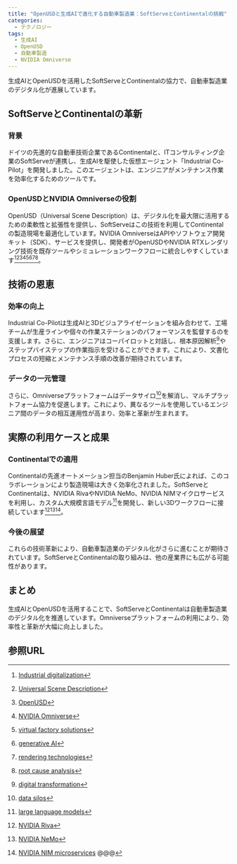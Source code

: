 ```yaml
---
title: "OpenUSDと生成AIで進化する自動車製造業：SoftServeとContinentalの挑戦"
categories:
  - テクノロジー
tags:
  - 生成AI
  - OpenUSD
  - 自動車製造
  - NVIDIA Omniverse
---
```

生成AIとOpenUSDを活用したSoftServeとContinentalの協力で、自動車製造業のデジタル化が進展しています。

## SoftServeとContinentalの革新
### 背景
ドイツの先進的な自動車技術企業であるContinentalと、ITコンサルティング企業のSoftServeが連携し、生成AIを駆使した仮想エージェント「Industrial Co-Pilot」を開発しました。このエージェントは、エンジニアがメンテナンス作業を効率化するためのツールです。

### OpenUSDとNVIDIA Omniverseの役割
OpenUSD（Universal Scene Description）は、デジタル化を最大限に活用するための柔軟性と拡張性を提供し、SoftServeはこの技術を利用してContinentalの製造現場を最適化しています。NVIDIA OmniverseはAPIやソフトウェア開発キット（SDK）、サービスを提供し、開発者がOpenUSDやNVIDIA RTXレンダリング技術を既存ツールやシミュレーションワークフローに統合しやすくしています[^1][^2][^3][^4][^5][^6][^7][^8]。

## 技術の恩恵
### 効率の向上
Industrial Co-Pilotは生成AIと3Dビジュアライゼーションを組み合わせて、工場チームが生産ラインや個々の作業ステーションのパフォーマンスを監督するのを支援します。さらに、エンジニアはコーパイロットと対話し、根本原因解析[^9]やステップバイステップの作業指示を受けることができます。これにより、文書化プロセスの短縮とメンテナンス手順の改善が期待されています。

### データの一元管理
さらに、Omniverseプラットフォームはデータサイロ[^10]を解消し、マルチプラットフォーム協力を促進します。これにより、異なるツールを使用しているエンジニア間のデータの相互運用性が高まり、効率と革新が生まれます。

## 実際の利用ケースと成果
### Continentalでの適用
Continentalの先進オートメーション担当のBenjamin Huber氏によれば、このコラボレーションにより製造現場は大きく効率化されました。SoftServeとContinentalは、NVIDIA RivaやNVIDIA NeMo、NVIDIA NIMマイクロサービスを利用し、カスタム大規模言語モデル[^11]を開発し、新しい3Dワークフローに接続しています[^12][^13][^14]。

### 今後の展望
これらの技術革新により、自動車製造業のデジタル化がさらに進むことが期待されています。SoftServeとContinentalの取り組みは、他の産業界にも広がる可能性があります。

## まとめ
生成AIとOpenUSDを活用することで、SoftServeとContinentalは自動車製造業のデジタル化を推進しています。Omniverseプラットフォームの利用により、効率性と革新が大幅に向上しました。

## 参照URL
[^1]: [Industrial digitalization](https://www.aspentech.com/en/cp/industrial-digitalization)
[^2]: [Universal Scene Description](https://www.nvidia.com/ja-jp/omniverse/usd/)
[^3]: [OpenUSD](https://www.nvidia.com/ja-jp/omniverse/usd/)
[^4]: [NVIDIA Omniverse](https://www.nvidia.com/ja-jp/omniverse/)
[^5]: [virtual factory solutions](https://www.virtualfactorysolutions.com/)
[^6]: [generative AI](https://www.softbank.jp/biz/solutions/generative-ai/#:~:text=%E7%94%9F%E6%88%90AI%EF%BC%88%E3%82%B8%E3%82%A7%E3%83%8D%E3%83%AC%E3%83%BC%E3%83%86%E3%82%A3%E3%83%96AI%EF%BC%89%E3%81%AF,%E3%82%84%E3%82%B3%E3%83%B3%E3%83%86%E3%83%B3%E3%83%84%E3%82%92%E7%94%9F%E3%81%BF%E5%87%BA%E3%81%97%E3%81%BE%E3%81%99%E3%80%82)
[^7]: [rendering technologies](https://developer.nvidia.com/rendering-technologies)
[^8]: [root cause analysis](https://www.hitachi.co.jp/rd/glossary/en_r/rca.html#:~:text=%E7%99%BA%E7%94%9F%E3%81%97%E3%81%9F%E5%95%8F%E9%A1%8C%E3%82%84%E4%BA%8B%E8%B1%A1,%E3%81%A7%E5%88%A9%E7%94%A8%E3%81%95%E3%82%8C%E3%81%A6%E3%81%84%E3%82%8B%E3%80%82)
[^9]: [digital transformation](https://ja.wikipedia.org/wiki/%E3%83%87%E3%82%B8%E3%82%BF%E3%83%AB%E3%83%88%E3%83%A9%E3%83%B3%E3%82%B9%E3%83%95%E3%82%A9%E3%83%BC%E3%83%A1%E3%83%BC%E3%82%B7%E3%83%A7%E3%83%B3#:~:text=%E3%83%87%E3%82%B8%E3%82%BF%E3%83%AB%E3%83%88%E3%83%A9%E3%83%B3%E3%82%B9%E3%83%95%E3%82%A9%E3%83%BC%E3%83%A1%E3%83%BC%E3%82%B7%E3%83%A7%E3%83%B3%EF%BC%88%E8%8B%B1%3A%20digital,%E3%82%92%E6%BA%80%E3%81%9F%E3%81%99%E3%83%97%E3%83%AD%E3%82%BB%E3%82%B9%E3%81%A7%E3%81%82%E3%82%8B%E3%80%82)
[^10]: [data silos](https://www.hpe.com/jp/ja/what-is/data-silos.html#:~:text=%E3%83%87%E3%83%BC%E3%82%BF%E3%82%B5%E3%82%A4%E3%83%AD%E3%81%A8%E3%81%AF%E3%80%81%E4%BA%92%E3%81%84%E3%81%AB,%E5%A0%B4%E5%90%88%E3%81%AB%E7%99%BA%E7%94%9F%E3%81%97%E3%81%BE%E3%81%99%E3%80%82)
[^11]: [large language models](https://atmarkit.itmedia.co.jp/ait/articles/2303/13/news013.html)
[^12]: [NVIDIA Riva](https://www.nvidia.com/ja-jp/ai-data-science/products/riva/)
[^13]: [NVIDIA NeMo](https://www.nvidia.com/ja-jp/ai-data-science/products/nemo/)
[^14]: [NVIDIA NIM microservices](https://developer.nvidia.com/ja-jp/blog/nvidia-nim-offers-optimized-inference-microservices-for-deploying-ai-models-at-scale/)
@@@